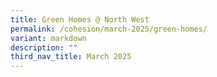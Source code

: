 ```yaml
---
title: Green Homes @ North West
permalink: /cohesion/march-2025/green-homes/
variant: markdown
description: ""
third_nav_title: March 2025
---
```

